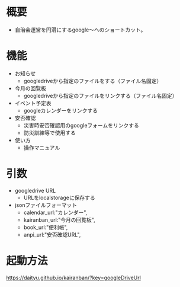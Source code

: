 # 概要
  - 自治会運営を円滑にするgoogle～へのショートカット。
# 機能
- お知らせ
  - googledriveから指定のファイルをする（ファイル名固定）
- 今月の回覧板
  - googledriveから指定のファイルをリンクする（ファイル名固定）
- イベント予定表
  - googleカレンダーをリンクする
- 安否確認
  - 災害時安否確認用のgoogleフォームをリンクする
  - 防災訓練等で使用する
- 使い方
  - 操作マニュアル
# 引数
- googledrive URL
  - URLをlocalstorageに保存する
- jsonファイルフォーマット
  - calendar_url:"カレンダー",
  - kairanban_url:"今月の回覧板",
  - book_url:"便利帳",
  - anpi_url:"安否確認URL",
<!-- - カレンダー固有
  - CLIENT_ID:localstrage,町内会単位,googleカレンダーID
  - API_KEY:localstrage,町内会単位,これいるか？？
- カレンダー全体
  - G_CLIENT_ID:CONST,EAC単位,googleカレンダーID
  - G_API_KEY:CONST,EAC単位,これいるか？？ -->
# 起動方法
https://daityu.github.io/kairanban/?key=googleDriveUrl
